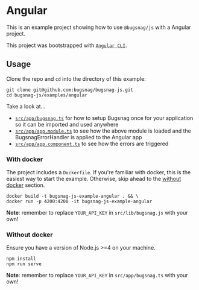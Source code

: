 # Angular

This is an example project showing how to use `@bugsnag/js` with a Angular project.

This project was bootstrapped with [`Angular CLI`](https://github.com/angular/angular-cli).

## Usage

Clone the repo and `cd` into the directory of this example:

```
git clone git@github.com:bugsnag/bugsnag-js.git
cd bugsnag-js/examples/angular
```

Take a look at…

- [`src/app/bugsnag.ts`](src/app/bugsnag.ts) for how to setup Bugsnag once for your application so it can be imported and used anywhere
- [`src/app/app.module.ts`](src/app/app.module.ts) to see how the above module is loaded and the BugsnagErrorHandler is applied to the Angular app
- [`src/app/app.component.ts`](src/app/app.component.ts) to see how the errors are triggered

### With docker

The project includes a `Dockerfile`. If you're familiar with docker, this is the easiest way to start the example. Otherwise, skip ahead to the [without docker](#without-docker) section.

```
docker build -t bugsnag-js-example-angular . && \
docker run -p 4200:4200 -it bugsnag-js-example-angular
```

__Note__: remember to replace `YOUR_API_KEY` in `src/lib/bugsnag.js` with your own!

### Without docker
Ensure you have a version of Node.js >=4 on your machine.

```
npm install
npm run serve
```

__Note__: remember to replace `YOUR_API_KEY` in `src/app/bugsnag.ts` with your own!
